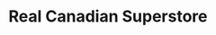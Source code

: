 ---
title: "Real Canadian Superstore"
url: /edmonton/real-canadian-superstore-54-street-sw/
shop: Supermarkt
---